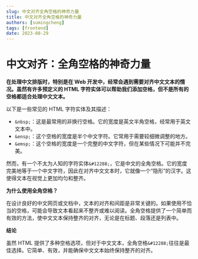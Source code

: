 ```yaml
---
slug: 中文对齐全角空格的神奇力量
title: 中文对齐全角空格的神奇力量
authors: [sumingcheng]
tags: [frontend]
date: 2023-08-29
---
```


# 中文对齐：全角空格的神奇力量

**在处理中文排版时，特别是在 Web 开发中，经常会遇到需要对齐中文文本的情况。虽然有许多预定义的 HTML 字符实体可以帮助我们添加空格，但不是所有的空格都适合处理中文文本。**

以下是一些常见的 HTML 字符实体及其描述：

- `&nbsp;`：这是最常用的非换行空格。它的宽度是英文半角空格，经常用于英文文本中。
- `&ensp;`：这个空格的宽度是半个中文字符。它常用于需要较细微调整的地方。
- `&emsp;`：这个空格的宽度是一个完整的中文字符，但在某些情况下可能并不完美。

然而，有一个不太为人知的字符实体`&#12288;`，它是中文的全角空格。它的宽度完美地等于一个中文字符，因此在对齐中文文本时，它就像一个“隐形”的汉字。这使得文本在视觉上更加均匀和整齐。

**为什么使用全角空格？**

在设计良好的中文网页或文档中，文本的对齐和间距是非常关键的。如果使用不恰当的空格，可能会导致文本看起来不整齐或难以阅读。全角空格提供了一个简单而有效的方法，使中文文本保持整齐的对齐，无论是在标题、段落还是列表中。

**结论**

虽然 HTML 提供了多种空格选项，但对于中文文本，全角空格`&#12288;`往往是最佳选择。它简单、有效，并能确保中文文本始终保持整齐的对齐。

